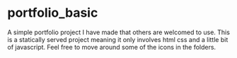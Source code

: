# portfolio_basic
A simple portfolio project I have made that others are welcomed to use. This is a statically served project meaning it only involves html css and a little bit of javascript. Feel free to move around some of the icons  in the folders. 
